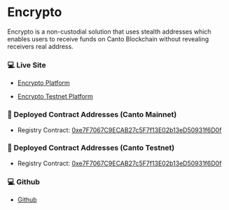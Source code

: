 # Encrypto
Encrypto is a non-custodial solution that uses stealth addresses which enables users to receive funds on Canto Blockchain without revealing receivers real address.

### 💻 Live Site
- [Encrypto Platform](https://encrypto-cb6dfb.spheron.app/)

- [Encrypto Testnet Platform](https://bafybeicjzf53qtdjukb3bzkg4rvifeli7qa2qboodcq3fcvyncpfwyy55m.ipfs.sphn.link/)

### 💪 Deployed Contract Addresses (Canto Mainnet)
- Registry Contract: [0xe7F7067C9ECAB27c5F7f13E02b13eD50931f6D0f](https://tuber.build/address/0xe7F7067C9ECAB27c5F7f13E02b13eD50931f6D0f)

### 💪 Deployed Contract Addresses (Canto Testnet)
- Registry Contract: [0xe7F7067C9ECAB27c5F7f13E02b13eD50931f6D0f](https://testnet.tuber.build/address/0xe7F7067C9ECAB27c5F7f13E02b13eD50931f6D0f)

### 💻 Github
- [Github](https://github.com/Mystical94/encrypto)